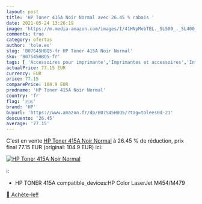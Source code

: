 ```yaml
---
layout: post
title: 'HP Toner 415A Noir Normal avec 26.45 % rabais '
date: 2021-05-24 13:26:19
image: 'https://m.media-amazon.com/images/I/41HNpMebTEL._SL500_._SL400_.jpg'
comments: true
category: ofertas
author: 'tole.es'
slug: 'B07S45HBQ5-fr HP Toner 415A Noir Normal'
sku: 'B07S45HBQ5-fr'
tags: [ 'Accessoires pour imprimante','Imprimantes et accessoires','Informatique','Toners','hp', ]
actualPrice: 77.15 EUR
currency: EUR
price: 77.15
comparePrice: 104.9 EUR
prodname: 'HP Toner 415A Noir Normal'
country: 'fr'
flag: '🇫🇷'
brand: 'HP'
buyurl: 'https://www.amazon.fr/dp/B07S45HBQ5/?tag=tolees0d-21'
descuento: '26.45'
average: '77.15'
---
```


C'est en vente [HP Toner 415A Noir Normal](https://www.amazon.fr/dp/B07S45HBQ5/?tag=tolees0d-21)  à  26.45 % de réduction, prix final  77.15 EUR (original: 104.9 EUR) ici:

[![HP Toner 415A Noir Normal](https://m.media-amazon.com/images/I/41HNpMebTEL._SL500_._SL400_.jpg)](https://www.amazon.fr/dp/B07S45HBQ5/?tag=tolees0d-21)

ℹ️:

- HP TONER 415A compatible_devices:HP Color LaserJet M454/M479

[🛒 Achète-le!!](https://www.amazon.fr/dp/B07S45HBQ5/?tag=tolees0d-21)
